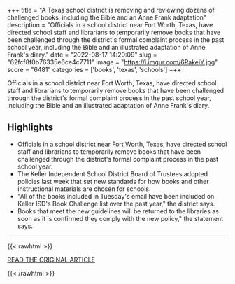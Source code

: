 +++
title = "A Texas school district is removing and reviewing dozens of challenged books, including the Bible and an Anne Frank adaptation"
description = "Officials in a school district near Fort Worth, Texas, have directed school staff and librarians to temporarily remove books that have been challenged through the district's formal complaint process in the past school year, including the Bible and an illustrated adaptation of Anne Frank's diary."
date = "2022-08-17 14:20:09"
slug = "62fcf8f0b76335e6ce4c7711"
image = "https://i.imgur.com/6RakeiY.jpg"
score = "6481"
categories = ['books', 'texas', 'schools']
+++

Officials in a school district near Fort Worth, Texas, have directed school staff and librarians to temporarily remove books that have been challenged through the district's formal complaint process in the past school year, including the Bible and an illustrated adaptation of Anne Frank's diary.

## Highlights

- Officials in a school district near Fort Worth, Texas, have directed school staff and librarians to temporarily remove books that have been challenged through the district's formal complaint process in the past school year.
- The Keller Independent School District Board of Trustees adopted policies last week that set new standards for how books and other instructional materials are chosen for schools.
- "All of the books included in Tuesday's email have been included on Keller ISD's Book Challenge list over the past year," the district says.
- Books that meet the new guidelines will be returned to the libraries as soon as it is confirmed they comply with the new policy," the statement says.

---

{{< rawhtml >}}
  <p class="article-category">
    <a target="_blank" href="https://www.cnn.com/2022/08/17/us/texas-keller-school-district-remove-books/index.html">READ THE ORIGINAL ARTICLE</a>
  </p>
{{< /rawhtml >}}
